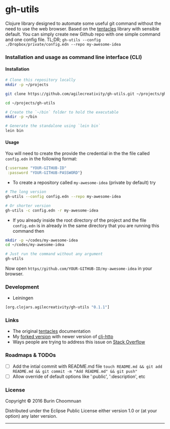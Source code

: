 # gh-utils

Clojure library designed to automate some useful git command without the need to
use the web browser. Based on the [tentacles][] library with sensible default.
You can simply create new Github repo with one simple command and one config file.
TL;DR; `gh-utils --config ./Dropbox/private/config.edn --repo my-awesome-idea`

### Installation and usage as command line interface (CLI)

#### Installation

```sh
# Clone this repository locally
mkdir -p ~/projects

git clone https://github.com/agilecreativity/gh-utils.git ~/projects/gh-utils

cd ~/projects/gh-utils

# Create the `~/bin` folder to hold the executable
mkdir -p ~/bin

# Generate the standalone using `lein bin`
lein bin
```

#### Usage

You will need to create the provide the credential in the the file called `config.edn`
in the following format:

```clj
{:username "YOUR-GITHUB-ID"
 :password "YOUR-GITHUB-PASSWORD"}
```

- To create a repository called `my-awesome-idea` (private by default) try

```sh
# The long version
gh-utils --config config.edn --repo my-awesome-idea

# Or shorter version
gh-utils -c config.edn -r my-awesome-idea
```

- If you already inside the root directory of the project and the file `config.edn` is
in already in the same directory that you are running this command then

```sh
mkdir -p ~/codes/my-awesome-idea
cd ~/codes/my-awesome-idea

# Just run the command without any argument
gh-utils
```

Now open `https//github.com/YOUR-GITHUB-ID/my-awesome-idea` in your browser.

### Development

- Leiningen

```clj
[org.clojars.agilecreativity/gh-utils "0.1.1"]
```

### Links

- The original [tentacles](http://raynes.github.io/tentacles/) documentation
- My [forked version](https://github.com/agilecreativity/tentacles) with newer version of [clj-http][]
- Ways people are trying to address this issue on [Stack Overflow](http://stackoverflow.com/questions/2423777/is-it-possible-to-create-a-remote-repo-on-github-from-the-cli-without-opening-br)

### Roadmaps & TODOs

- [ ] Add the intial commit with README.md file `touch README.md && git add README.md && git commit -m "Add README.md" && git push"`
- [ ] Allow override of default options like ':public', ':description', etc

### License

Copyright © 2016 Burin Choomnuan

Distributed under the Eclipse Public License either version 1.0 or (at
your option) any later version.

---

[tentacles]: http://github.com/Raynes/tentacles.git
[clj-http]: https://github.com/dakrone/clj-http
